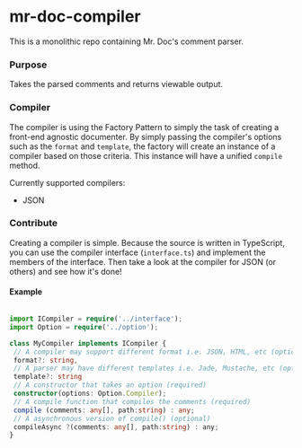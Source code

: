 # mr-doc-compiler

This is a monolithic repo containing Mr. Doc's comment parser.

### Purpose

Takes the parsed comments and returns viewable output.

### Compiler

The compiler is using the Factory Pattern to simply the task of creating a front-end agnostic documenter. By simply passing the compiler's options such as the `format` and `template`, the factory will create an instance of a compiler based on those criteria. This instance will have a unified `compile` method.

Currently supported compilers:

* JSON

### Contribute

Creating a compiler is simple. Because the source is written in TypeScript, you can use the compiler interface (`interface.ts`) and implement the members of the interface. Then take a look at the compiler for JSON (or others) and see how it's done!

#### Example

```ts

import ICompiler = require('../interface');
import Option = require('../option');

class MyCompiler implements ICompiler {
 // A compiler may support different format i.e. JSON, HTML, etc (optional)
 format?: string,
 // A parser may have different templates i.e. Jade, Mustache, etc (optional)
 template?: string
 // A constructor that takes an option (required)
 constructor(options: Option.Compiler);
 // A compile function that compiles the comments (required)
 compile (comments: any[], path:string) : any;
 // A asynchronous version of compile() (optional)
 compileAsync ?(comments: any[], path:string) : any;
}
```
